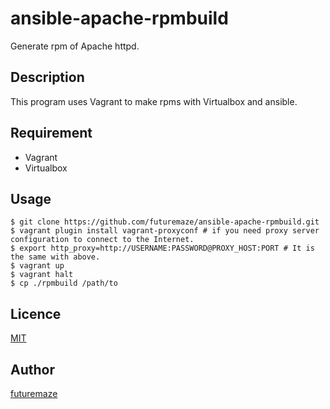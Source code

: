 ansible-apache-rpmbuild
====

Generate rpm of Apache httpd.

## Description
This program uses Vagrant to make rpms with Virtualbox and ansible.

## Requirement
* Vagrant
* Virtualbox

## Usage
    $ git clone https://github.com/futuremaze/ansible-apache-rpmbuild.git
    $ vagrant plugin install vagrant-proxyconf # if you need proxy server configuration to connect to the Internet.
    $ export http_proxy=http://USERNAME:PASSWORD@PROXY_HOST:PORT # It is the same with above.
    $ vagrant up
    $ vagrant halt
    $ cp ./rpmbuild /path/to

## Licence

[MIT](https://github.com/futuremaze/ansible-apache-rpmbuild/master/LICENCE)

## Author

[futuremaze](https://github.com/futuremaze)

